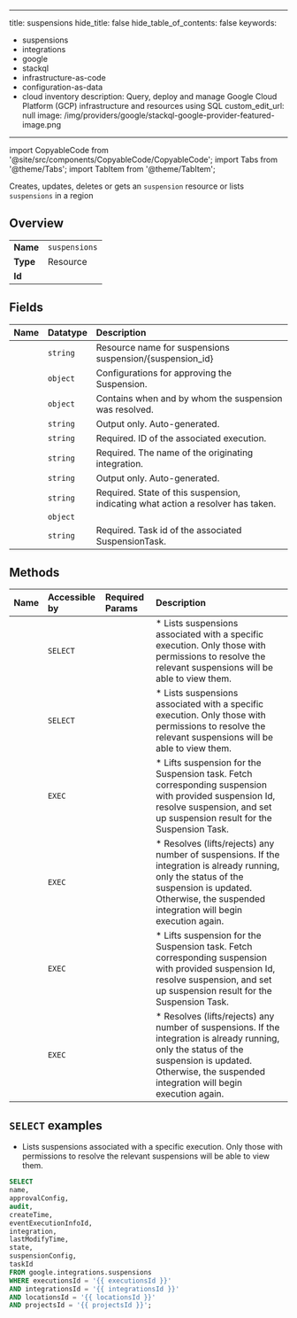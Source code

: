 
---
title: suspensions
hide_title: false
hide_table_of_contents: false
keywords:
  - suspensions
  - integrations
  - google
  - stackql
  - infrastructure-as-code
  - configuration-as-data
  - cloud inventory
description: Query, deploy and manage Google Cloud Platform (GCP) infrastructure and resources using SQL
custom_edit_url: null
image: /img/providers/google/stackql-google-provider-featured-image.png
---

import CopyableCode from '@site/src/components/CopyableCode/CopyableCode';
import Tabs from '@theme/Tabs';
import TabItem from '@theme/TabItem';

Creates, updates, deletes or gets an <code>suspension</code> resource or lists <code>suspensions</code> in a region

## Overview
<table><tbody>
<tr><td><b>Name</b></td><td><code>suspensions</code></td></tr>
<tr><td><b>Type</b></td><td>Resource</td></tr>
<tr><td><b>Id</b></td><td><CopyableCode code="google.integrations.suspensions" /></td></tr>
</tbody></table>

## Fields
| Name | Datatype | Description |
|:-----|:---------|:------------|
| <CopyableCode code="name" /> | `string` | Resource name for suspensions suspension/{suspension_id} |
| <CopyableCode code="approvalConfig" /> | `object` | Configurations for approving the Suspension. |
| <CopyableCode code="audit" /> | `object` | Contains when and by whom the suspension was resolved. |
| <CopyableCode code="createTime" /> | `string` | Output only. Auto-generated. |
| <CopyableCode code="eventExecutionInfoId" /> | `string` | Required. ID of the associated execution. |
| <CopyableCode code="integration" /> | `string` | Required. The name of the originating integration. |
| <CopyableCode code="lastModifyTime" /> | `string` | Output only. Auto-generated. |
| <CopyableCode code="state" /> | `string` | Required. State of this suspension, indicating what action a resolver has taken. |
| <CopyableCode code="suspensionConfig" /> | `object` |  |
| <CopyableCode code="taskId" /> | `string` | Required. Task id of the associated SuspensionTask. |

## Methods
| Name | Accessible by | Required Params | Description |
|:-----|:--------------|:----------------|:------------|
| <CopyableCode code="projects_locations_integrations_executions_suspensions_list" /> | `SELECT` | <CopyableCode code="executionsId, integrationsId, locationsId, projectsId" /> | * Lists suspensions associated with a specific execution. Only those with permissions to resolve the relevant suspensions will be able to view them. |
| <CopyableCode code="projects_locations_products_integrations_executions_suspensions_list" /> | `SELECT` | <CopyableCode code="executionsId, integrationsId, locationsId, productsId, projectsId" /> | * Lists suspensions associated with a specific execution. Only those with permissions to resolve the relevant suspensions will be able to view them. |
| <CopyableCode code="projects_locations_integrations_executions_suspensions_lift" /> | `EXEC` | <CopyableCode code="executionsId, integrationsId, locationsId, projectsId, suspensionsId" /> | * Lifts suspension for the Suspension task. Fetch corresponding suspension with provided suspension Id, resolve suspension, and set up suspension result for the Suspension Task. |
| <CopyableCode code="projects_locations_integrations_executions_suspensions_resolve" /> | `EXEC` | <CopyableCode code="executionsId, integrationsId, locationsId, projectsId, suspensionsId" /> | * Resolves (lifts/rejects) any number of suspensions. If the integration is already running, only the status of the suspension is updated. Otherwise, the suspended integration will begin execution again. |
| <CopyableCode code="projects_locations_products_integrations_executions_suspensions_lift" /> | `EXEC` | <CopyableCode code="executionsId, integrationsId, locationsId, productsId, projectsId, suspensionsId" /> | * Lifts suspension for the Suspension task. Fetch corresponding suspension with provided suspension Id, resolve suspension, and set up suspension result for the Suspension Task. |
| <CopyableCode code="projects_locations_products_integrations_executions_suspensions_resolve" /> | `EXEC` | <CopyableCode code="executionsId, integrationsId, locationsId, productsId, projectsId, suspensionsId" /> | * Resolves (lifts/rejects) any number of suspensions. If the integration is already running, only the status of the suspension is updated. Otherwise, the suspended integration will begin execution again. |

## `SELECT` examples

* Lists suspensions associated with a specific execution. Only those with permissions to resolve the relevant suspensions will be able to view them.

```sql
SELECT
name,
approvalConfig,
audit,
createTime,
eventExecutionInfoId,
integration,
lastModifyTime,
state,
suspensionConfig,
taskId
FROM google.integrations.suspensions
WHERE executionsId = '{{ executionsId }}'
AND integrationsId = '{{ integrationsId }}'
AND locationsId = '{{ locationsId }}'
AND projectsId = '{{ projectsId }}'; 
```

